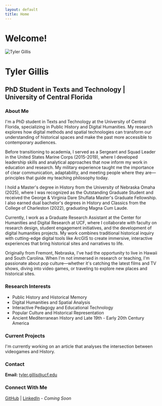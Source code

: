 ```yaml
---
layout: default
title: Home
---
```


# Welcome!

![Tyler Gillis](assets/tyler.jpg)

# Tyler Gillis
## PhD Student in Texts and Technology | University of Central Florida

### About Me

I'm a PhD student in Texts and Technology at the University of Central Florida, specializing in Public History and Digital Humanities. My research explores how digital methods and spatial technologies can transform our understanding of historical spaces and make the past more accessible to contemporary audiences.

Before transitioning to academia, I served as a Sergeant and Squad Leader in the United States Marine Corps (2015-2019), where I developed leadership skills and analytical approaches that now inform my work in education and research. My military experience taught me the importance of clear communication, adaptability, and meeting people where they are—principles that guide my teaching philosophy today.

I hold a Master's degree in History from the University of Nebraska Omaha (2025), where I was recognized as the Outstanding Graduate Student and received the George & Virginia Dare Shuflata Master's Graduate Fellowship. I also earned dual bachelor's degrees in History and Classics from the College of Charleston (2022), graduating Magna Cum Laude.

Currently, I work as a Graduate Research Assistant at the Center for Humanities and Digital Research at UCF, where I collaborate with faculty on research design, student engagement initiatives, and the development of digital humanities projects. My work combines traditional historical inquiry with cutting-edge digital tools like ArcGIS to create immersive, interactive experiences that bring historical sites and narratives to life.

Originally from Fremont, Nebraska, I've had the opportunity to live in Hawaii and South Carolina. When I'm not immersed in research or teaching, I'm passionate about pop culture—whether it's catching the latest films and TV shows, diving into video games, or traveling to explore new places and historical sites.

### Research Interests
- Public History and Historical Memory
- Digital Humanities and Spatial Analysis
- Interactive Pedagogy and Educational Technology
- Popular Culture and Historical Representation
- Ancient Mediterranean History and Late 19th - Early 20th Century America

### Current Projects
I'm currently working on an article that analyses the intersection between videogames and History.  

### Contact
**Email:** tyler.gillis@ucf.edu

### Connect With Me
[GitHub](https://github.com/TylerGillisUCF) | [LinkedIn](#) - *Coming Soon*